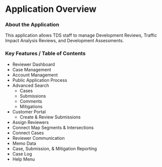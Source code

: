 # Application Overview

### About the Application

This application allows TDS staff to manage Development Reviews, Traffic Impact Analysis Reviews, and Development Assessments.

### Key Features / Table of Contents

* Reviewer Dashboard
* Case Management
* Account Management
* Public Application Process
* Advanced Search
  * Cases
  * Submissions
  * Comments
  * Mitigations
* Customer Portal
  * Create & Review Submissions
* Assign Reviewers
* Connect Map Segments & Intersections
* Connect Cases
* Reviewer Communication
* Memo Data
* Case, Submission, & Mitigation Reporting
* Case Log
* Help Menu

